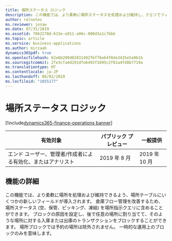 ```yaml
---
title: 場所ステータス ロジック
description: この機能では、より柔軟に場所ステータスを処理および維持し、クエリでフィルターを使用できるよう、場所テーブルにいくつかの新しいフィールドが導入されます。
author: relnotes
ms.reviewer: josaw
ms.date: 07/31/2019
ms.assetid: 7062278d-615e-e911-a96c-000d3a1c7bbb
ms.topic: article
ms.service: business-applications
ms.author: mirzaab
dynamics365pdf: true
ms.openlocfilehash: 62e6b209d02031492fbf76e64f8de3435e5a9b1b
ms.sourcegitcommit: 2fe3cfa4d291dfe6492f1095c2f01a4fd8b7719a
ms.translationtype: HT
ms.contentlocale: ja-JP
ms.lasthandoff: 08/02/2019
ms.locfileid: "1855177"
---
```

# <a name="location-status-logic"></a>場所ステータス ロジック
[!include[dynamics365-finance-operations banner](../includes/dynamics365-finance-operations.md)]

| 有効対象    |  パブリック プレビュー | 一般提供 | 
| ---------- | ---------- |---------- |
|エンド ユーザー、管理者/作成者による有効化、またはアナリスト|2019 年 8 月| 2019 年 10 月|






## <a name="feature-details"></a>機能の詳細
<!--feature detail start -->
この機能では、より柔軟に場所を処理および維持できるよう、場所テーブルにいくつかの新しいフィールドが導入されます。 倉庫フロー管理を改善するため、場所ステータス (空、保管、ピッキング、凍結) を場所指示クエリに含めることができます。 ブロックの原因を設定し、後で任意の場所に割り当てて、そのような場所に対する入庫または出庫のトランザクションをブロックすることができます。 場所ブロックでは予約の場所は除外されません。 一時的な運用上のブロックのみを意味します。
<!--feature detail end -->











